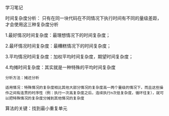 学习笔记

时间复杂度分析：
只有在同一块代码在不同情况下执行时间有不同的量级差距，才会使用这三种复杂度分析

1.最好情况时间复杂度：最理想情况下的时间复杂度；

2.最坏情况时间复杂度：最糟糕情况下的时间复杂度；

3.平均情况时间复杂度：加权平均时间复杂度，期望时间复杂度；

4.均摊时间复杂度：其实就是一种特殊的平均时间复杂度

	分析方法：摊还分析
	
	适用情况：特殊情况的复杂度相比其他大部分情况的复杂度高一两个量级的情况下，而且这些操作之间有连贯的时序性（例：执行一次高复杂度之后，连续执行n次低复杂度，循环往复），就可以把特殊情况的复杂度分摊到其他情况的复杂度
	

算法的关键：找到最小重复单元
